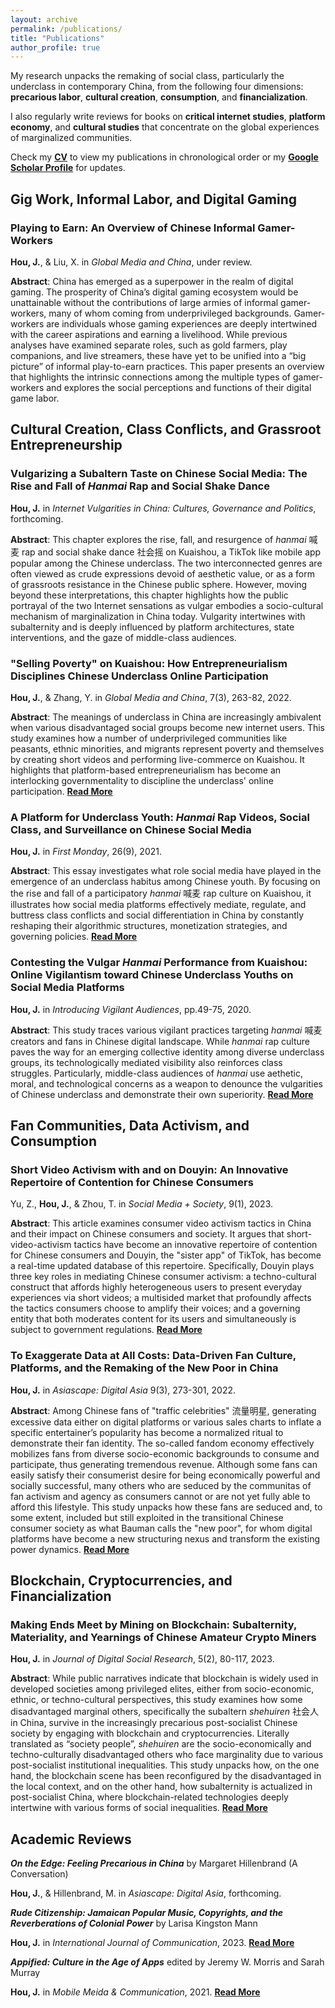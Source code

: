 ```yaml
---
layout: archive
permalink: /publications/
title: "Publications"
author_profile: true
---
```


My research unpacks the remaking of social class, particularly the underclass in contemporary China, from the following four dimensions: **precarious labor**, **cultural creation**, **consumption**, and **financialization**. 

I also regularly write reviews for books on **critical internet studies**, **platform economy**, and **cultural studies** that concentrate on the global experiences of marginalized communities.

Check my [**CV**](../assets/cv202410.pdf) to view my publications in chronological order or my [**Google Scholar Profile**](https://scholar.google.com/citations?user=hw-HB1gAAAAJ&hl=en) for updates. 

## Gig Work, Informal Labor, and Digital Gaming

### Playing to Earn: An Overview of Chinese Informal Gamer-Workers
**Hou, J.**, & Liu, X. in *Global Media and China*, under review.

**Abstract**: China has emerged as a superpower in the realm of digital gaming. The prosperity of China’s digital gaming ecosystem would be unattainable without the contributions of large armies of informal gamer-workers, many of whom coming from underprivileged backgrounds. Gamer-workers are individuals whose gaming experiences are deeply intertwined with the career aspirations and earning a livelihood. While previous analyses have examined separate roles, such as gold farmers, play companions, and live streamers, these have yet to be unified into a “big picture” of informal play-to-earn practices. This paper presents an overview that highlights the intrinsic connections among the multiple types of gamer-workers and explores the social perceptions and functions of their digital game labor. 
 
## Cultural Creation, Class Conflicts, and Grassroot Entrepreneurship

### Vulgarizing a Subaltern Taste on Chinese Social Media: The Rise and Fall of *Hanmai* Rap and Social Shake Dance
**Hou, J.** in *Internet Vulgarities in China: Cultures, Governance and Politics*, forthcoming. 

**Abstract**: This chapter explores the rise, fall, and resurgence of *hanmai* 喊麦 rap and social shake dance 社会摇 on Kuaishou, a TikTok like mobile app popular among the Chinese underclass. The two interconnected genres are often viewed as crude expressions devoid of aesthetic value, or as a form of grassroots resistance in the Chinese public sphere. However, moving beyond these interpretations, this chapter highlights how the public portrayal of the two Internet sensations as vulgar embodies a socio-cultural mechanism of marginalization in China today. Vulgarity intertwines with subalternity and is deeply influenced by platform architectures, state interventions, and the gaze of middle-class audiences.   

### "Selling Poverty" on Kuaishou: How Entrepreneurialism Disciplines Chinese Underclass Online Participation
**Hou, J.**, & Zhang, Y. in *Global Media and China*, 7(3), 263-82, 2022.

**Abstract**: The meanings of underclass in China are increasingly ambivalent when various disadvantaged social groups become new internet users. This study examines how a number of underprivileged communities like peasants, ethnic minorities, and migrants represent poverty and themselves by creating short videos and performing live-commerce on Kuaishou. It highlights that platform-based entrepreneurialism has become an interlocking governmentality to discipline the underclass' online participation. [**Read More**](https://doi.org/10.1177/20594364221095895)

### A Platform for Underclass Youth: *Hanmai* Rap Videos, Social Class, and Surveillance on Chinese Social Media
**Hou, J.** in *First Monday*, 26(9), 2021.

**Abstract**: This essay investigates what role social media have played in the emergence of an underclass habitus among Chinese youth. By focusing on the rise and fall of a participatory *hanmai* 喊麦 rap culture on Kuaishou, it illustrates how social media platforms effectively mediate, regulate, and buttress class conflicts and social differentiation in China by constantly reshaping their algorithmic structures, monetization strategies, and governing policies. [**Read More**](https://doi.org/10.5210/fm.v26i9.10587)

### Contesting the Vulgar *Hanmai* Performance from Kuaishou: Online Vigilantism toward Chinese Underclass Youths on Social Media Platforms
**Hou, J.** in *Introducing Vigilant Audiences*, pp.49-75, 2020.

**Abstract**: This study traces various vigilant practices targeting *hanmai* 喊麦 creators and fans in Chinese digital landscape. While *hanmai* rap culture paves the way for an emerging collective identity among diverse underclass groups, its technologically mediated visibility also reinforces class struggles. Particularly, middle-class audiences of *hanmai* use aethetic, moral, and technological concerns as a weapon to denounce the vulgarities of Chinese underclass and demonstrate their own superiority. [**Read More**](https://doi.org/10.11647/OBP.0200.03)  

## Fan Communities, Data Activism, and Consumption

### Short Video Activism with and on Douyin: An Innovative Repertoire of Contention for Chinese Consumers
Yu, Z., **Hou, J.**, & Zhou, T. in *Social Media + Society*, 9(1), 2023. 

**Abstract**: This article examines consumer video activism tactics in China and their impact on Chinese consumers and society. It argues that short-video-activism tactics have become an innovative repertoire of contention for Chinese consumers and Douyin, the "sister app" of TikTok, has become a real-time updated database of this repertoire. Specifically, Douyin plays three key roles in mediating Chinese consumer activism: a techno-cultural construct that affords highly heterogeneous users to present everyday experiences via short videos; a multisided market that profoundly affects the tactics consumers choose to amplify their voices; and a governing entity that both moderates content for its users and simultaneously is subject to government regulations. [**Read More**](https://doi.org/10.1177/20563051231157603)

### To Exaggerate Data at All Costs: Data-Driven Fan Culture, Platforms, and the Remaking of the New Poor in China
**Hou, J.** in *Asiascape: Digital Asia* 9(3), 273-301, 2022.

**Abstract**: Among Chinese fans of "traffic celebrities" 流量明星, generating excessive data either on digital platforms or various sales charts to inflate a specific entertainer’s popularity has become a normalized ritual to demonstrate their fan identity. The so-called fandom economy effectively mobilizes fans from diverse socio-economic backgrounds to consume and participate, thus generating tremendous revenue. Although some fans can easily satisfy their consumerist desire for being economically powerful and socially successful, many others who are seduced by the communitas of fan activism and agency as consumers cannot or are not yet fully able to afford this lifestyle. This study unpacks how these fans are seduced and, to some extent, included but still exploited in the transitional Chinese consumer society as what Bauman calls the "new poor", for whom digital platforms have become a new structuring nexus and transform the existing power dynamics. [**Read More**](../assets/Poor_Fans.pdf) 

## Blockchain, Cryptocurrencies, and Financialization

### Making Ends Meet by Mining on Blockchain: Subalternity, Materiality, and Yearnings of Chinese Amateur Crypto Miners
**Hou, J.** in *Journal of Digital Social Research*, 5(2), 80-117, 2023.

**Abstract**: While public narratives indicate that blockchain is widely used in developed societies among privileged elites, either from socio-economic, ethnic, or techno-cultural perspectives, this study examines how some disadvantaged marginal others, specifically the subaltern *shehuiren* 社会人 in China, survive in the increasingly precarious post-socialist Chinese society by engaging with blockchain and cryptocurrencies. Literally translated as “society people”, *shehuiren* are the socio-economically and techno-culturally disadvantaged others who face marginality due to various post-socialist institutional inequalities. This study unpacks how, on the one hand, the blockchain scene has been reconfigured by the disadvantaged in the local context, and on the other hand, how subalternity is actualized in post-socialist China, where blockchain-related technologies deeply intertwine with various forms of social inequalities. [**Read More**](https://doi.org/10.33621/jdsr.v5i2.133)

## Academic Reviews

***On the Edge: Feeling Precarious in China*** by Margaret Hillenbrand (A Conversation)

**Hou, J.**, & Hillenbrand, M. in *Asiascape: Digital Asia*, forthcoming.

***Rude Citizenship: Jamaican Popular Music, Copyrights, and the Reverberations of Colonial Power*** by Larisa Kingston Mann

**Hou, J.** in *International Journal of Communication*, 2023. [**Read More**](https://ijoc.org/index.php/ijoc/article/view/22385)


***Appified: Culture in the Age of Apps*** edited by Jeremy W. Morris and Sarah Murray

**Hou, J.** in *Mobile Meida & Communication*, 2021. [**Read More**](https://journals.sagepub.com/doi/abs/10.1177/20501579211024893b)
